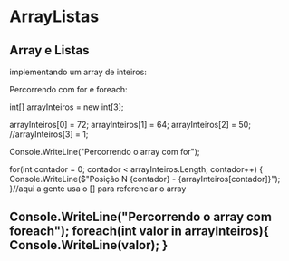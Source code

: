 # ArrayListas
Array e Listas
-----------------------------------------------------
implementando um array de inteiros:

Percorrendo com for e foreach:

int[] arrayInteiros = new int[3];

arrayInteiros[0] = 72;
arrayInteiros[1] = 64;
arrayInteiros[2] = 50;
//arrayInteiros[3] = 1;



Console.WriteLine("Percorrendo o array com for");

for(int contador = 0; contador < arrayInteiros.Length; contador++)
{
    Console.WriteLine($"Posição N {contador} - {arrayInteiros[contador]}");
}//aqui a gente usa o [] para referenciar o array 

Console.WriteLine("Percorrendo o array com foreach");
foreach(int valor in arrayInteiros){
Console.WriteLine(valor);
}
------------------------------------------------------------------------

